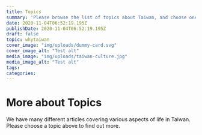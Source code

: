 ```yaml
---
title: Topics
summary: 'Please browse the list of topics about Taiwan, and choose one for more interesting content.'
date: 2020-11-04T06:52:19.195Z
publishDate: 2020-11-04T06:52:19.195Z
draft: false
topic: whytaiwan
cover_image: "img/uploads/dummy-card.svg"
cover_image_alt: "Test alt"
media_image: "img/uploads/taiwan-culture.jpg"
media_image_alt: "Test alt"
tags:
categories:
---
```


# More about Topics

We have many different articles covering various aspects of life in Taiwan.
Please choose a topic above to find out more.
